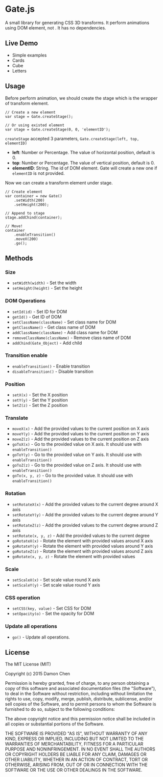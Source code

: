 # Gate.js
A small library for generating CSS 3D transforms.
It perform animations using DOM element, not <canvas>. It has no dependencies.

## Live Demo

- Simple examples
- Cards 
- Cube
- Letters

## Usage

Before perform animation, we should create the stage which is the wrapper of transform element.

```
// Create a new element
var stage = Gate.createStage();

// Or using existed element
var stage = Gate.createStage(0, 0, 'elementID');
```

`createStage` accepted 3 parameters, `Gate.createStage(left, top, elementID)`
- **left**: Number or Percentage. The value of horizontal position, default is 0. 
- **top**: Number or Percentage. The value of vertical position, default is 0. 
- **elementID**: String. The id of DOM element. Gate will create a new one if `elementID` is not provided.

Now we can create a transform element under stage.

```
// Create element
var container = new Gate()
	.setWidth(200)
	.setHeight(200);

// Append to stage
stage.addChind(container);

// Move!
container
	.enableTransition()
	.moveX(200)
	.go();
```

## Methods

### Size
- `setWidth(width)` - Set the width
- `setHeight(height)` - Set the height

### DOM Operations
- `setId(id)` - Set ID for DOM
- `getId()` - Get ID of DOM
- `setClassName(className)` - Set class name for DOM
- `getClassName()` - Get class name of DOM
- `addClassName(className)` - Add class name for DOM
- `removeClassName(className)` - Remove class name of DOM
- `addChind(Gate_Object)`  - Add child

### Transition enable
- `enableTransition()` - Enable transition
- `disableTransition()` - Disable transition

### Position
- `setX(x)` - Set the X position
- `setY(y)` - Set the Y position
- `SetZ(z)` - Set the Z position

### Translate
- `moveX(x)` - Add the provided values to the current position on X axis
- `moveY(y)` - Add the provided values to the current position on Y axis
- `moveZ(z)` - Add the provided values to the current position on Z axis
- `goToX(x)` - Go to the provided value on X axis. It should use with `enableTransition()`
- `goToY(y)` - Go to the provided value on Y axis. It should use with `enableTransition()`
- `goToZ(z)` - Go to the provided value on Z axis. It should use with `enableTransition()`
- `goTo(x, y, z)` - Go to the provided value. It should use with `enableTransition()`

### Rotation
- `setRotateX(x)` - Add the provided values to the current degree around X axis
- `setRotateY(y)` - Add the provided values to the current degree around Y axis
- `setRotateZ(z)` - Add the provided values to the current degree around Z axis
- `setRotate(x, y, z)` - Add the provided values to the current degree
- `goRotateX(x)` - Rotate the element with provided values around X axis
- `goRotateY(y)` - Rotate the element with provided values around Y axis
- `goRotateZ(z)` - Rotate the element with provided values around Z axis
- `goRotate(x, y, z)` - Rotate the element with provided values

### Scale
- `setScaleX(x)` - Set scale value round X axis
- `setScaleY(y)` - Set scale value round Y axis

### CSS operation
- `setCSS(key, value)` - Set CSS for DOM
- `setOpacity(o)` - Set the opacity for DOM

### Update all operations
- `go()` - Update all operations.

## License
The MIT License (MIT)

Copyright (c) 2015 Damon Chen

Permission is hereby granted, free of charge, to any person obtaining a copy
of this software and associated documentation files (the "Software"), to deal
in the Software without restriction, including without limitation the rights
to use, copy, modify, merge, publish, distribute, sublicense, and/or sell
copies of the Software, and to permit persons to whom the Software is
furnished to do so, subject to the following conditions:

The above copyright notice and this permission notice shall be included in all
copies or substantial portions of the Software.

THE SOFTWARE IS PROVIDED "AS IS", WITHOUT WARRANTY OF ANY KIND, EXPRESS OR
IMPLIED, INCLUDING BUT NOT LIMITED TO THE WARRANTIES OF MERCHANTABILITY,
FITNESS FOR A PARTICULAR PURPOSE AND NONINFRINGEMENT. IN NO EVENT SHALL THE
AUTHORS OR COPYRIGHT HOLDERS BE LIABLE FOR ANY CLAIM, DAMAGES OR OTHER
LIABILITY, WHETHER IN AN ACTION OF CONTRACT, TORT OR OTHERWISE, ARISING FROM,
OUT OF OR IN CONNECTION WITH THE SOFTWARE OR THE USE OR OTHER DEALINGS IN THE
SOFTWARE.

